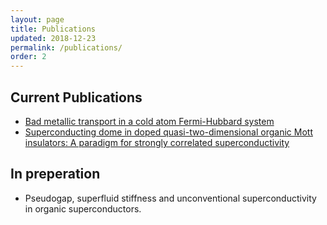 ```yaml
---
layout: page
title: Publications
updated: 2018-12-23
permalink: /publications/
order: 2
---
```


## Current Publications

- [Bad metallic transport in a cold atom Fermi-Hubbard system](http://science.sciencemag.org/content/early/2018/12/05/science.aat4134)
- [Superconducting dome in doped quasi-two-dimensional organic Mott insulators: A paradigm for strongly correlated superconductivity](https://journals.aps.org/prb/abstract/10.1103/PhysRevB.92.195112)

## In preperation 
- Pseudogap, superfluid stiffness and unconventional superconductivity in organic superconductors.